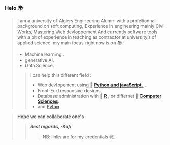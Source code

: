 ### Helo 🌍

>I am a university of Algiers  Engineering  Alumni with a profetionnal background on soft computing,
Experience in engineering mainly Civil Works, Mastering Web devloppement And currently software tools with a bit of experience in teaching as contractor at university’s of applied science.
my main focus right now is on 📚 :
>- Machine learning .
>- generative AI.
>- Data Science. 
>>i can help this different field  :
>>- Web devlopement using 🔗 [**Python and javaScript.**](https://credentials.edx.org/credentials/7ca9badd84c344d593af5aeb759ad5c4/) . 
>>- Front-End responsive designs.
>>- Database administration with 🔗 [**R**](https://courses.edx.org/certificates/4217a624e961448f83b408477323da42) , or differnet 🔗 [**Computer Sciences**](https://certificates.cs50.io/a8536a9a-99ea-40c9-a7d7-b9d18b188446.pdf?size=letter). 
>>- and [Pyton](https://www.python.org/).
  
>**Hope we can collaborate one's** 
>>***Best regards, -Kafi***
>>>NB: links are for my credentials ㊗️. 

